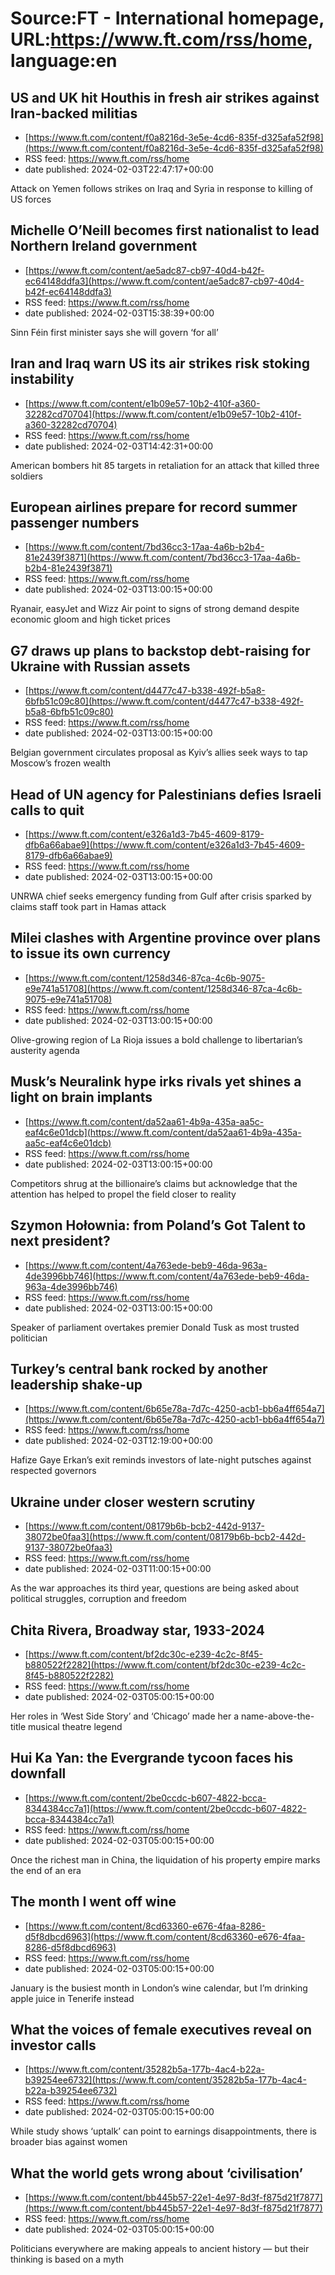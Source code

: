 # Source:FT - International homepage, URL:https://www.ft.com/rss/home, language:en

## US and UK hit Houthis in fresh air strikes against Iran-backed militias
 - [https://www.ft.com/content/f0a8216d-3e5e-4cd6-835f-d325afa52f98](https://www.ft.com/content/f0a8216d-3e5e-4cd6-835f-d325afa52f98)
 - RSS feed: https://www.ft.com/rss/home
 - date published: 2024-02-03T22:47:17+00:00

Attack on Yemen follows strikes on Iraq and Syria in response to killing of US forces

## Michelle O’Neill becomes first nationalist to lead Northern Ireland government
 - [https://www.ft.com/content/ae5adc87-cb97-40d4-b42f-ec64148ddfa3](https://www.ft.com/content/ae5adc87-cb97-40d4-b42f-ec64148ddfa3)
 - RSS feed: https://www.ft.com/rss/home
 - date published: 2024-02-03T15:38:39+00:00

Sinn Féin first minister says she will govern ‘for all’

## Iran and Iraq warn US its air strikes risk stoking instability
 - [https://www.ft.com/content/e1b09e57-10b2-410f-a360-32282cd70704](https://www.ft.com/content/e1b09e57-10b2-410f-a360-32282cd70704)
 - RSS feed: https://www.ft.com/rss/home
 - date published: 2024-02-03T14:42:31+00:00

American bombers hit 85 targets in retaliation for an attack that killed three soldiers

## European airlines prepare for record summer passenger numbers
 - [https://www.ft.com/content/7bd36cc3-17aa-4a6b-b2b4-81e2439f3871](https://www.ft.com/content/7bd36cc3-17aa-4a6b-b2b4-81e2439f3871)
 - RSS feed: https://www.ft.com/rss/home
 - date published: 2024-02-03T13:00:15+00:00

Ryanair, easyJet and Wizz Air point to signs of strong demand despite economic gloom and high ticket prices

## G7 draws up plans to backstop debt-raising for Ukraine with Russian assets
 - [https://www.ft.com/content/d4477c47-b338-492f-b5a8-6bfb51c09c80](https://www.ft.com/content/d4477c47-b338-492f-b5a8-6bfb51c09c80)
 - RSS feed: https://www.ft.com/rss/home
 - date published: 2024-02-03T13:00:15+00:00

Belgian government circulates proposal as Kyiv’s allies seek ways to tap Moscow’s frozen wealth

## Head of UN agency for Palestinians defies Israeli calls to quit
 - [https://www.ft.com/content/e326a1d3-7b45-4609-8179-dfb6a66abae9](https://www.ft.com/content/e326a1d3-7b45-4609-8179-dfb6a66abae9)
 - RSS feed: https://www.ft.com/rss/home
 - date published: 2024-02-03T13:00:15+00:00

UNRWA chief seeks emergency funding from Gulf after crisis sparked by claims staff took part in Hamas attack

## Milei clashes with Argentine province over plans to issue its own currency
 - [https://www.ft.com/content/1258d346-87ca-4c6b-9075-e9e741a51708](https://www.ft.com/content/1258d346-87ca-4c6b-9075-e9e741a51708)
 - RSS feed: https://www.ft.com/rss/home
 - date published: 2024-02-03T13:00:15+00:00

Olive-growing region of La Rioja issues a bold challenge to libertarian’s austerity agenda

## Musk’s Neuralink hype irks rivals yet shines a light on brain implants
 - [https://www.ft.com/content/da52aa61-4b9a-435a-aa5c-eaf4c6e01dcb](https://www.ft.com/content/da52aa61-4b9a-435a-aa5c-eaf4c6e01dcb)
 - RSS feed: https://www.ft.com/rss/home
 - date published: 2024-02-03T13:00:15+00:00

Competitors shrug at the billionaire’s claims but acknowledge that the attention has helped to propel the field closer to reality

## Szymon Hołownia: from Poland’s Got Talent to next president?
 - [https://www.ft.com/content/4a763ede-beb9-46da-963a-4de3996bb746](https://www.ft.com/content/4a763ede-beb9-46da-963a-4de3996bb746)
 - RSS feed: https://www.ft.com/rss/home
 - date published: 2024-02-03T13:00:15+00:00

Speaker of parliament overtakes premier Donald Tusk as most trusted politician

## Turkey’s central bank rocked by another leadership shake-up
 - [https://www.ft.com/content/6b65e78a-7d7c-4250-acb1-bb6a4ff654a7](https://www.ft.com/content/6b65e78a-7d7c-4250-acb1-bb6a4ff654a7)
 - RSS feed: https://www.ft.com/rss/home
 - date published: 2024-02-03T12:19:00+00:00

Hafize Gaye Erkan’s exit reminds investors of late-night putsches against respected governors

## Ukraine under closer western scrutiny
 - [https://www.ft.com/content/08179b6b-bcb2-442d-9137-38072be0faa3](https://www.ft.com/content/08179b6b-bcb2-442d-9137-38072be0faa3)
 - RSS feed: https://www.ft.com/rss/home
 - date published: 2024-02-03T11:00:15+00:00

As the war approaches its third year, questions are being asked about political struggles, corruption and freedom

## Chita Rivera, Broadway star, 1933-2024
 - [https://www.ft.com/content/bf2dc30c-e239-4c2c-8f45-b880522f2282](https://www.ft.com/content/bf2dc30c-e239-4c2c-8f45-b880522f2282)
 - RSS feed: https://www.ft.com/rss/home
 - date published: 2024-02-03T05:00:15+00:00

Her roles in ‘West Side Story’ and ‘Chicago’ made her a name-above-the-title musical theatre legend

## Hui Ka Yan: the Evergrande tycoon faces his downfall
 - [https://www.ft.com/content/2be0ccdc-b607-4822-bcca-8344384cc7a1](https://www.ft.com/content/2be0ccdc-b607-4822-bcca-8344384cc7a1)
 - RSS feed: https://www.ft.com/rss/home
 - date published: 2024-02-03T05:00:15+00:00

Once the richest man in China, the liquidation of his property empire marks the end of an era

## The month I went off wine
 - [https://www.ft.com/content/8cd63360-e676-4faa-8286-d5f8dbcd6963](https://www.ft.com/content/8cd63360-e676-4faa-8286-d5f8dbcd6963)
 - RSS feed: https://www.ft.com/rss/home
 - date published: 2024-02-03T05:00:15+00:00

January is the busiest month in London’s wine calendar, but I’m drinking apple juice in Tenerife instead

## What the voices of female executives reveal on investor calls
 - [https://www.ft.com/content/35282b5a-177b-4ac4-b22a-b39254ee6732](https://www.ft.com/content/35282b5a-177b-4ac4-b22a-b39254ee6732)
 - RSS feed: https://www.ft.com/rss/home
 - date published: 2024-02-03T05:00:15+00:00

While study shows ‘uptalk’ can point to earnings disappointments, there is broader bias against women

## What the world gets wrong about ‘civilisation’
 - [https://www.ft.com/content/bb445b57-22e1-4e97-8d3f-f875d21f7877](https://www.ft.com/content/bb445b57-22e1-4e97-8d3f-f875d21f7877)
 - RSS feed: https://www.ft.com/rss/home
 - date published: 2024-02-03T05:00:15+00:00

Politicians everywhere are making appeals to ancient history — but their thinking is based on a myth

